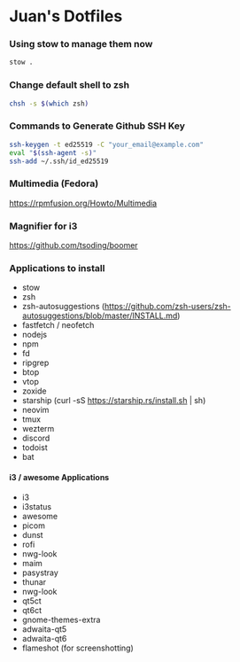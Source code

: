 # Juan's Dotfiles

### Using stow to manage them now
```bash
stow .
```

### Change default shell to zsh
```bash
chsh -s $(which zsh)
```

### Commands to Generate Github SSH Key
```bash
ssh-keygen -t ed25519 -C "your_email@example.com"
eval "$(ssh-agent -s)"
ssh-add ~/.ssh/id_ed25519
```

### Multimedia (Fedora)
https://rpmfusion.org/Howto/Multimedia

### Magnifier for i3
https://github.com/tsoding/boomer

### Applications to install
- stow
- zsh
- zsh-autosuggestions (https://github.com/zsh-users/zsh-autosuggestions/blob/master/INSTALL.md)
- fastfetch / neofetch
- nodejs
- npm
- fd
- ripgrep
- btop
- vtop
- zoxide
- starship (curl -sS https://starship.rs/install.sh | sh)
- neovim
- tmux
- wezterm
- discord
- todoist
- bat

#### i3 / awesome Applications
- i3
- i3status
- awesome
- picom
- dunst
- rofi
- nwg-look
- maim
- pasystray
- thunar
- nwg-look
- qt5ct
- qt6ct
- gnome-themes-extra
- adwaita-qt5
- adwaita-qt6
- flameshot (for screenshotting)
